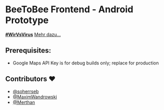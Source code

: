 # BeeToBee Frontend - Android Prototype
**[#WirVsVirus](https://twitter.com/hashtag/wirvsvirus)**
[Mehr dazu...](https://devpost.com/software/algorithm-based-employee-exchange-platform)

## Prerequisites:
* Google Maps API Key is for debug builds only; replace for production

## Contributors ❤️
- [@soherrseb](https://github.com/soherrseb)
- [@MaximWandrowski](https://github.com/MaximWandrowski)
- [@Merthan](https://github.com/Merthan)
